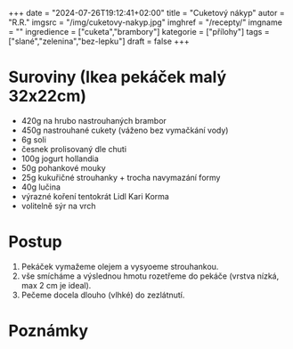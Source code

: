 
+++
date = "2024-07-26T19:12:41+02:00"
title = "Cuketový nákyp"
autor = "R.R."
imgsrc = "/img/cuketovy-nakyp.jpg"
imghref = "/recepty/"
imgname = ""
ingredience = ["cuketa","brambory"]
kategorie = ["přílohy"]
tags = ["slané","zelenina","bez-lepku"]
draft = false
+++


# Suroviny (Ikea pekáček malý 32x22cm)
- 420g na hrubo nastrouhaných brambor
- 450g nastrouhané cukety (váženo bez vymačkání vody)
- 6g soli
- česnek prolisovaný dle chuti
- 100g jogurt hollandia
- 50g pohankové mouky
- 25g kukuřičné strouhanky + trocha navymazání formy
- 40g lučina
- výrazné koření tentokrát Lidl Kari Korma
- volitelně sýr na vrch


# Postup
1. Pekáček vymažeme olejem a vysyoeme strouhankou.
2. vše smícháme a výslednou hmotu rozetřeme do pekáče (vrstva nízká, max 2 cm je ideal).
3. Pečeme docela dlouho (vlhké) do zezlátnutí.

# Poznámky


<!-- --> 